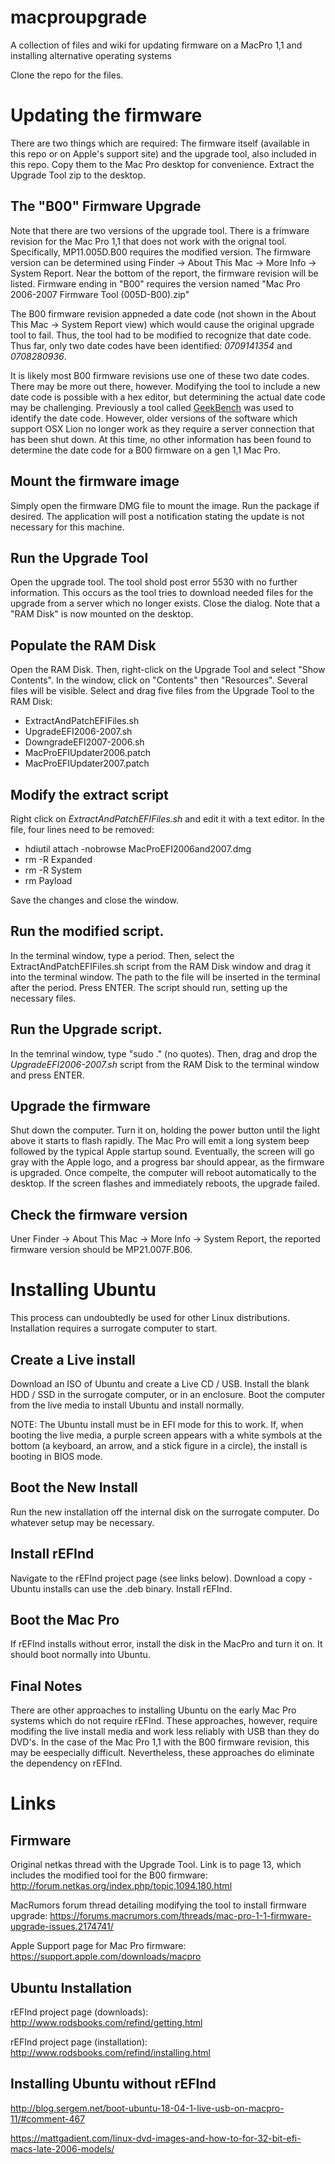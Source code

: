 # macproupgrade
A collection of files and wiki for updating firmware on a MacPro 1,1 and installing alternative operating systems

Clone the repo for the files.

# Updating the firmware

There are two things which are required:  The firmware itself (available in this repo or on Apple's support site) and the upgrade tool, also included in this repo.  Copy them to the Mac Pro desktop for convenience.  Extract the Upgrade Tool zip to the desktop.

## The "B00" Firmware Upgrade

Note that there are two versions of the upgrade tool.  There is a frimware revision for the Mac Pro 1,1 that does not work with the orignal tool.  Specifically, MP11.005D.B00 requires the modified version.  The firmware version can be determined using Finder -> About This Mac -> More Info -> System Report.  Near the bottom of the report, the firmware revision will be listed.  Firmware ending in "B00" requires the version named "Mac Pro 2006-2007 Firmware Tool (005D-B00).zip"

The B00 firmware revision appneded a date code (not shown in the About This Mac -> System Report view) which would cause the original upgrade tool to fail.  Thus, the tool had to be modified to recognize that date code.  Thus far, only two date codes have been identified:  *0709141354* and *0708280936*.

It is likely most B00 firmware revisions use one of these two date codes.  There may be more out there, however.  Modifying the tool to include a new date code is possible with a hex editor, but determining the actual date code may be challenging.  Previously a tool called [GeekBench](https://geekbench.com) was used to identify the date code.  However, older versions of the software which support OSX Lion no longer work as they require a server connection that has been shut down.  At this time, no other information has been found to determine the date code for a B00 firmware on a gen 1,1 Mac Pro.

## Mount the firmware image

Simply open the firmware DMG file to mount the image.  Run the package if desired.  The application will post a notification stating the update is not necessary for this machine.

## Run the Upgrade Tool

Open the upgrade tool.  The tool shold post error 5530 with no further information.  This occurs as the tool tries to download needed files for the upgrade from a server which no longer exists.  Close the dialog.  Note that a "RAM Disk" is now mounted on the desktop.

## Populate the RAM Disk

Open the RAM Disk.  Then, right-click on the Upgrade Tool and select "Show Contents".  In the window, click on "Contents" then "Resources".  Several files will be visible.  Select and drag five files from the Upgrade Tool to the RAM Disk: 

- ExtractAndPatchEFIFiles.sh
- UpgradeEFI2006-2007.sh
- DowngradeEFI2007-2006.sh
- MacProEFIUpdater2006.patch
- MacProEFIUpdater2007.patch

## Modify the extract script

Right click on *ExtractAndPatchEFIFiles.sh* and edit it with a text editor.  In the file, four lines need to be removed:

- hdiutil attach -nobrowse MacProEFI2006and2007.dmg
- rm -R Expanded
- rm -R System
- rm Payload

Save the changes and close the window.

## Run the modified script.

In the terminal window, type a period.  Then, select the ExtractAndPatchEFIFiles.sh script from the RAM Disk window and drag it into the terminal window.  The path to the file will be inserted in the terminal after the period.  Press ENTER.  The script should run, setting up the necessary files.

## Run the Upgrade script.

In the temrinal window, type "sudo ." (no quotes).  Then, drag and drop the *UpgradeEFI2006-2007.sh* script from the RAM Disk to the terminal window and press ENTER.

## Upgrade the firmware

Shut down the computer.  Turn it on, holding the power button until the light above it starts to flash rapidly.  The Mac Pro will emit a long system beep followed by the typical Apple startup sound.  Eventually, the screen will go gray with the Apple logo, and a progress bar should appear, as the firmware is upgraded. Once compelte, the computer will reboot automatically to the desktop.  If the screen flashes and immediately reboots, the upgrade failed.

## Check the firmware version

Uner Finder -> About This Mac -> More Info -> System Report, the reported firmware version should be MP21.007F.B06.

# Installing Ubuntu

This process can undoubtedly be used for other Linux distributions.  Installation requires a surrogate computer to start.

## Create a Live install

Download an ISO of Ubuntu and create a Live CD / USB.  Install the blank HDD / SSD in the surrogate computer, or in an enclosure.  Boot the computer from the live media to install Ubuntu and install normally.

NOTE:  The Ubuntu install must be in EFI mode for this to work.  If, when booting the live media, a purple screen appears with a white symbols at the bottom (a keyboard, an arrow, and a stick figure in a circle), the install is booting in BIOS mode.

## Boot the New Install

Run the new installation off the internal disk on the surrogate computer.  Do whatever setup may be necessary.

## Install rEFInd

Navigate to the rEFInd project page (see links below).  Download a copy - Ubuntu installs can use the .deb binary.  Install rEFInd.

## Boot the Mac Pro

If rEFInd installs without error, install the disk in the MacPro and turn it on.  It should boot normally into Ubuntu.

## Final Notes

There are other approaches to installing Ubuntu on the early Mac Pro systems which do not require rEFInd.  These approaches, however, require modifing the live install media and work less reliably with USB than they do DVD's.  In the case of the Mac Pro 1,1 with the B00 firmware revision, this may be eespecially difficult.  Nevertheless, these approaches do eliminate the dependency on rEFInd.

# Links

## Firmware

Original netkas thread with the Upgrade Tool.  Link is to page 13, which includes the modified tool for the B00 firmware:
http://forum.netkas.org/index.php/topic,1094.180.html

MacRumors forum thread detailing modifying the tool to install firmware upgrade:
https://forums.macrumors.com/threads/mac-pro-1-1-firmware-upgrade-issues.2174741/

Apple Support page for Mac Pro firmware:
https://support.apple.com/downloads/macpro

## Ubuntu Installation

rEFInd project page (downloads):
http://www.rodsbooks.com/refind/getting.html

rEFInd project page (installation):
http://www.rodsbooks.com/refind/installing.html

## Installing Ubuntu without rEFInd

http://blog.sergem.net/boot-ubuntu-18-04-1-live-usb-on-macpro-11/#comment-467

https://mattgadient.com/linux-dvd-images-and-how-to-for-32-bit-efi-macs-late-2006-models/




